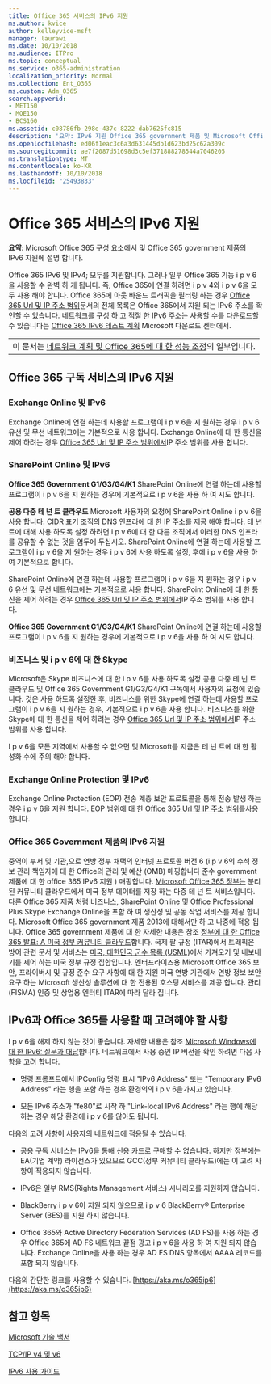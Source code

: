 ```yaml
---
title: Office 365 서비스의 IPv6 지원
ms.author: kvice
author: kelleyvice-msft
manager: laurawi
ms.date: 10/10/2018
ms.audience: ITPro
ms.topic: conceptual
ms.service: o365-administration
localization_priority: Normal
ms.collection: Ent_O365
ms.custom: Adm_O365
search.appverid:
- MET150
- MOE150
- BCS160
ms.assetid: c08786fb-298e-437c-8222-dab7625fc815
description: '요약: IPv6 지원 Office 365 government 제품 및 Microsoft Office 365 구성 요소에 설명합니다.'
ms.openlocfilehash: ed06f1eac3c6a3d631445db1d623bd25c62a309c
ms.sourcegitcommit: ae7f2087d51698d3c5ef371888278544a7046205
ms.translationtype: MT
ms.contentlocale: ko-KR
ms.lasthandoff: 10/10/2018
ms.locfileid: "25493833"
---
```

# <a name="ipv6-support-in-office-365-services"></a>Office 365 서비스의 IPv6 지원

 **요약**: Microsoft Office 365 구성 요소에서 및 Office 365 government 제품의 IPv6 지원에 설명 합니다.
  
Office 365 IPv6 및 IPv4; 모두를 지원합니다. 그러나 일부 Office 365 기능 i p v 6을 사용할 수 완벽 하 게 됩니다. 즉, Office 365에 연결 하려면 i p v 4와 i p v 6을 모두 사용 해야 합니다. Office 365에 아웃 바운드 트래픽을 필터링 하는 경우 [Office 365 Url 및 IP 주소 범위](https://go.microsoft.com/fwlink/?LinkId=293744)문서의 전체 목록은 Office 365에서 지원 되는 IPv6 주소를 확인할 수 있습니다. 네트워크를 구성 하 고 적절 한 IPv6 주소는 사용할 수를 다운로드할 수 있습니다는 [Office 365 IPv6 테스트 계획](https://go.microsoft.com/fwlink/?LinkId=293447) Microsoft 다운로드 센터에서.
  
||
|:-----|
| 이 문서는 [네트워크 계획 및 Office 365에 대 한 성능 조정](https://aka.ms/tune)의 일부입니다.|

## <a name="ipv6-support-in-office-365-subscription-service"></a>Office 365 구독 서비스의 IPv6 지원

### <a name="exchange-online-and-ipv6"></a>Exchange Online 및 IPv6

Exchange Online에 연결 하는데 사용할 프로그램이 i p v 6을 지 원하는 경우 i p v 6 유선 및 무선 네트워크에는 기본적으로 사용 합니다. Exchange Online에 대 한 통신을 제어 하려는 경우 [Office 365 Url 및 IP 주소 범위에서](https://go.microsoft.com/fwlink/?LinkId=293744)IP 주소 범위를 사용 합니다.
  
### <a name="sharepoint-online-and-ipv6"></a>SharePoint Online 및 IPv6

 **Office 365 Government G1/G3/G4/K1** SharePoint Online에 연결 하는데 사용할 프로그램이 i p v 6을 지 원하는 경우에 기본적으로 i p v 6을 사용 하 여 시도 합니다.
  
 **공용 다중 테 넌 트 클라우드** Microsoft 사용자의 요청에 SharePoint Online i p v 6을 사용 합니다. CIDR 표기 조직의 DNS 인프라에 대 한 IP 주소를 제공 해야 합니다. 테 넌 트에 대해 사용 하도록 설정 하려면 i p v 6에 대 한 다른 조직에서 이러한 DNS 인프라를 공유할 수 없는 것을 염두에 두십시오. SharePoint Online에 연결 하는데 사용할 프로그램이 i p v 6을 지 원하는 경우 i p v 6에 사용 하도록 설정, 후에 i p v 6을 사용 하 여 기본적으로 합니다.
  
SharePoint Online에 연결 하는데 사용할 프로그램이 i p v 6을 지 원하는 경우 i p v 6 유선 및 무선 네트워크에는 기본적으로 사용 합니다. SharePoint Online에 대 한 통신을 제어 하려는 경우 [Office 365 Url 및 IP 주소 범위에서](https://go.microsoft.com/fwlink/?LinkId=293744)IP 주소 범위를 사용 합니다.
  
 **Office 365 Government G1/G3/G4/K1** SharePoint Online에 연결 하는데 사용할 프로그램이 i p v 6을 지 원하는 경우에 기본적으로 i p v 6을 사용 하 여 시도 합니다.
  
### <a name="skype-for-business-and-ipv6"></a>비즈니스 및 i p v 6에 대 한 Skype

Microsoft은 Skype 비즈니스에 대 한 i p v 6를 사용 하도록 설정 공용 다중 테 넌 트 클라우드 및 Office 365 Government G1/G3/G4/K1 구독에서 사용자의 요청에 있습니다. 것은 사용 하도록 설정한 후, 비즈니스를 위한 Skype에 연결 하는데 사용할 프로그램이 i p v 6을 지 원하는 경우, 기본적으로 i p v 6을 사용 합니다. 비즈니스를 위한 Skype에 대 한 통신을 제어 하려는 경우 [Office 365 Url 및 IP 주소 범위에서](https://go.microsoft.com/fwlink/?LinkId=293744)IP 주소 범위를 사용 합니다.
  
I p v 6을 모든 지역에서 사용할 수 없으면 및 Microsoft를 지금은 테 넌 트에 대 한 활성화 수에 주의 해야 합니다.
  
### <a name="exchange-online-protection-and-ipv6"></a>Exchange Online Protection 및 IPv6

Exchange Online Protection (EOP) 전송 계층 보안 프로토콜을 통해 전송 발생 하는 경우 i p v 6을 지원 합니다. EOP 범위에 대 한 [Office 365 Url 및 IP 주소 범위를](https://go.microsoft.com/fwlink/?LinkId=293744)사용 합니다.
  
### <a name="ipv6-support-for-office-365-government-offerings"></a>Office 365 Government 제품의 IPv6 지원

중역이 부서 및 기관,으로 연방 정부 채택의 인터넷 프로토콜 버전 6 (i p v 6의 수석 정보 관리 책임자에 대 한 Office의 관리 및 예산 (OMB) 매핑합니다 준수 government 제품에 대 한 office 365 IPv6 지원 ) 매핑합니다. [Microsoft Office 365 정부는](https://go.microsoft.com/fwlink/p/?LinkId=325414) 분리 된 커뮤니티 클라우드에서 미국 정부 데이터를 저장 하는 다중 테 넌 트 서비스입니다. 다른 Office 365 제품 처럼 비즈니스, SharePoint Online 및 Office Professional Plus Skype Exchange Online을 포함 하 여 생산성 및 공동 작업 서비스를 제공 합니다. Microsoft Office 365 government 제품 2013에 대해서만 하 고 나중에 적용 됩니다. Office 365 government 제품에 대 한 자세한 내용은 참조 [정부에 대 한 Office 365 발표: A 미국 정부 커뮤니티 클라우드](https://go.microsoft.com/fwlink/p/?LinkId=325414)합니다. 국제 팔 규정 (ITAR)에서 트래픽은 방어 관련 문서 및 서비스는 [미국, 대한민국 군수 목록 (USML)](https://go.microsoft.com/fwlink/p/?LinkId=325415)에서 가져오기 및 내보내기를 제어 하는 미국 정부 규정 집합입니다. 엔터프라이즈용 Microsoft Office 365 보안, 프라이버시 및 규정 준수 요구 사항에 대 한 지원 미국 연방 기관에서 연방 정보 보안 요구 하는 Microsoft 생산성 솔루션에 대 한 전용된 호스팅 서비스를 제공 합니다. 관리 (FISMA) 인증 및 상업용 엔터티 ITAR에 따라 달라 집니다.
  
## <a name="things-to-consider-when-using-ipv6-and-office-365"></a>IPv6과 Office 365를 사용할 때 고려해야 할 사항

I p v 6을 해제 하지 않는 것이 좋습니다. 자세한 내용은 참조 [Microsoft Windows에 대 한 IPv6: 질문과 대답](https://go.microsoft.com/fwlink/p/?LinkId=325418)합니다. 네트워크에서 사용 중인 IP 버전을 확인 하려면 다음 사항을 고려 합니다.
  
- 명령 프롬프트에서 IPConfig 명령 표시 "IPv6 Address" 또는 "Temporary IPv6 Address" 라는 행을 포함 하는 경우 환경의의 i p v 6을가지고 있습니다.

- 모든 IPv6 주소가 "fe80"로 시작 하 "Link-local IPv6 Address" 라는 행에 해당 하는 경우 해당 환경에 i p v 6를 않아도 됩니다.

다음의 고려 사항이 사용자의 네트워크에 적용될 수 있습니다.
  
- 공용 구독 서비스는 IPv6을 통해 신용 카드로 구매할 수 없습니다. 하지만 정부에는 EA(기업 계약) 라이선스가 있으므로 GCC(정부 커뮤니티 클라우드)에는 이 고려 사항이 적용되지 않습니다.

- IPv6은 일부 RMS(Rights Management 서비스) 시나리오를 지원하지 않습니다.

- BlackBerry i p v 6이 지원 되지 않으므로 i p v 6 BlackBerry® Enterprise Server (BES)를 지원 하지 않습니다.

- Office 365와 Active Directory Federation Services (AD FS)를 사용 하는 경우 Office 365에 AD FS 네트워크 끝점 광고 i p v 6을 사용 하 여 지원 되지 않습니다. Exchange Online을 사용 하는 경우 AD FS DNS 항목에서 AAAA 레코드를 포함 되지 않습니다. 

다음의 간단한 링크를 사용할 수 있습니다. [https://aka.ms/o365ip6](https://aka.ms/o365ip6)
  
## <a name="see-also"></a>참고 항목

[Microsoft 기술 백서](https://go.microsoft.com/fwlink/p/?linkid=525743)
  
[TCP/IP v4 및 v6](https://go.microsoft.com/fwlink/p/?LinkID=211898)
  
[IPv6 사용 가이드](https://go.microsoft.com/fwlink/p/?LinkID=237480)
